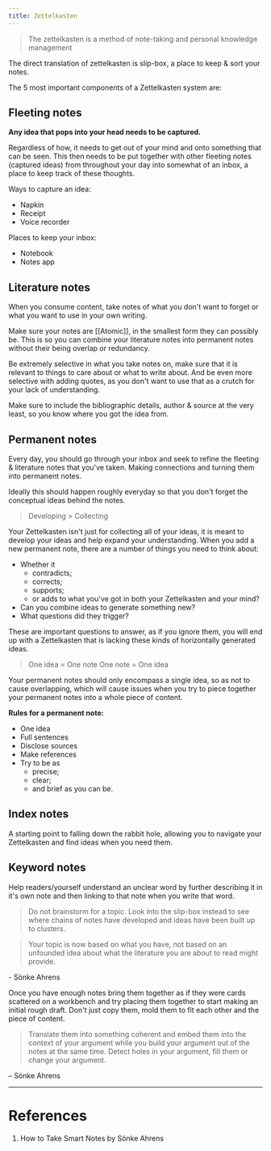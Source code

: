 ```yaml
---
title: Zettelkasten
---
```


> The zettelkasten is a method of note-taking and personal knowledge management

The direct translation of zettelkasten is slip-box, a place to keep & sort your notes.

The 5 most important components of a Zettelkasten system are:

## Fleeting notes
**Any idea that pops into your head needs to be captured.**

Regardless of how, it needs to get out of your mind and onto something that can be seen. This then needs to be put together with other fleeting notes (captured ideas) from throughout your day into somewhat of an inbox, a place to keep track of these thoughts.

Ways to capture an idea:
- Napkin
- Receipt
- Voice recorder

Places to keep your inbox:
- Notebook
- Notes app

## Literature notes
When you consume content, take notes of what you don't want to forget or what you want to use in your own writing. 

Make sure your notes are [[Atomic]], in the smallest form they can possibly be. This is so you can combine your literature notes into permanent notes without their being overlap or redundancy.

Be extremely selective in what you take notes on, make sure that it is relevant to things to care about or what to write about. And be even more selective with adding quotes, as you don't want to use that as a crutch for your lack of understanding.

Make sure to include the bibliographic details, author & source at the very least, so you know where you got the idea from.

## Permanent notes
Every day, you should go through your inbox and seek to refine the fleeting & literature notes that you've taken. Making connections and turning them into permanent notes.

Ideally this should happen roughly everyday so that you don't forget the conceptual ideas behind the notes.

> Developing > Collecting

Your Zettelkasten isn't just for collecting all of your ideas, it is meant to develop your ideas and help expand your understanding. When you add a new permanent note, there are a number of things you need to think about:
- Whether it
	- contradicts;
	- corrects;
	- supports;
	- or adds to what you've got in both your Zettelkasten and your mind?
- Can you combine ideas to generate something new?
- What questions did they trigger?

These are important questions to answer, as if you ignore them, you will end up with a Zettelkasten that is lacking these kinds of horizontally generated ideas.

> One idea = One note
> One note = One idea

Your permanent notes should only encompass a single idea, so as not to cause overlapping, which will cause issues when you try to piece together your permanent notes into a whole piece of content.

**Rules for a permanent note:**
- One idea
- Full sentences
- Disclose sources
- Make references
- Try to be as
	- precise;
	- clear;
	- and brief as you can be.

## Index notes
A starting point to falling down the rabbit hole, allowing you to navigate your Zettelkasten and find ideas when you need them.

## Keyword notes
Help readers/yourself understand an unclear word by further describing it in it's own note and then linking to that note when you write that word.

> Do not brainstorm for a topic. Look into the slip-box instead to see where chains of notes have developed and ideas have been built up to clusters.

> Your topic is now based on what you have, not based on an unfounded idea about what the literature you are about to read might provide.

\- Sönke Ahrens

Once you have enough notes bring them together as if they were cards scattered on a workbench and try placing them together to start making an initial rough draft.
Don't just copy them, mold them to fit each other and the piece of content.

> Translate them into something coherent and embed them into the context of your argument while you build your argument out of the notes at the same time. Detect holes in your argument, fill them or change your argument.

– Sönke Ahrens

---
# References

1. How to Take Smart Notes by Sönke Ahrens